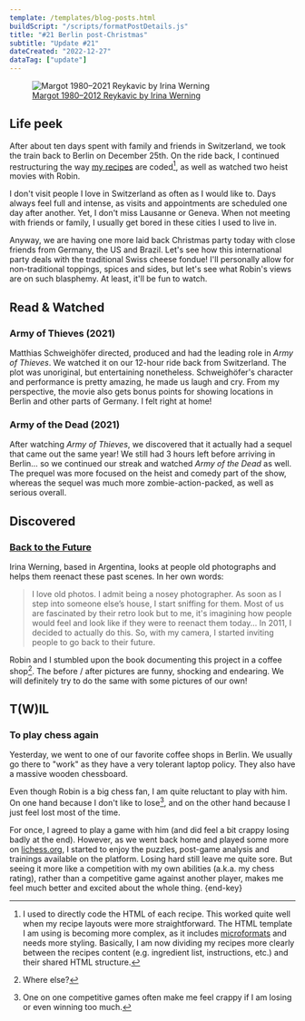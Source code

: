 ```yaml
---
template: /templates/blog-posts.html
buildScript: "/scripts/formatPostDetails.js"
title: "#21 Berlin post-Christmas"
subtitle: "Update #21"
dateCreated: "2022-12-27"
dataTag: ["update"]
---
```


<figure>
 <img src="https://irinawerning.com/wp-content/uploads/2019/01/61-MARGOT-1980-2012-REYKAVIC.jpg" alt="Margot 1980–2021 Reykavic by Irina Werning" />
 <figcaption><a href="https://irinawerning.com/gallery/back-to-the-future-thumbs/">Margot 1980–2012 Reykavic by Irina Werning</a>
 </figcaption>
</figure>

## Life peek

After about ten days spent with family and friends in Switzerland, we took the train back to Berlin on December 25th. On the ride back, I continued restructuring the way [my recipes](/pages/recipes/) are coded[^1], as well as watched two heist movies with Robin.

I don't visit people I love in Switzerland as often as I would like to. Days always feel full and intense, as visits and appointments are scheduled one day after another. Yet, I don't miss Lausanne or Geneva. When not meeting with friends or family, I usually get bored in these cities I used to live in.

Anyway, we are having one more laid back Christmas party today with close friends from Germany, the US and Brazil. Let's see how this international party deals with the traditional Swiss cheese fondue! I'll personally allow for non-traditional toppings, spices and sides, but let's see what Robin's views are on such blasphemy. At least, it'll be fun to watch.

[^1]: I used to directly code the HTML of each recipe. This worked quite well when my recipe layouts were more straightforward. The HTML template I am using is becoming more complex, as it includes [microformats](/posts/my-first-indieweb-steps) and needs more styling. Basically, I am now dividing my recipes more clearly between the recipes content (e.g. ingredient list, instructions, etc.) and their shared HTML structure.

## Read & Watched

### Army of Thieves (2021)

Matthias Schweighöfer directed, produced and had the leading role in <cite>Army of Thieves</cite>. We watched it on our 12-hour ride back from Switzerland. The plot was unoriginal, but entertaining nonetheless. Schweighöfer's character and performance is pretty amazing, he made us laugh and cry. From my perspective, the movie also gets bonus points for showing locations in Berlin and other parts of Germany. I felt right at home!

### Army of the Dead (2021)

After watching <cite>Army of Thieves</cite>, we discovered that it actually had a sequel that came out the same year! We still had 3 hours left before arriving in Berlin… so we continued our streak and watched <cite>Army of the Dead</cite> as well. The prequel was more focused on the heist and comedy part of the show, whereas the sequel was much more zombie-action-packed, as well as serious overall.

## Discovered

### [Back to the Future](https://irinawerning.com/gallery/back-to-the-future-thumbs/)

Irina Werning, based in Argentina, looks at people old photographs and helps them reenact these past scenes. In her own words:

> I love old photos. I admit being a nosey photographer. As soon as I step into someone else’s house, I start sniffing for them. Most of us are fascinated by their retro look but to me, it's imagining how people would feel and look like if they were to reenact them today… In 2011, I decided to actually do this. So, with my camera, I started inviting people to go back to their future.

Robin and I stumbled upon the book documenting this project in a coffee shop[^2]. The before / after pictures are funny, shocking and endearing. We will definitely try to do the same with some pictures of our own!

[^2]: Where else?

## T(W)IL

### To play chess again

Yesterday, we went to one of our favorite coffee shops in Berlin. We usually go there to "work" as they have a very tolerant laptop policy. They also have a massive wooden chessboard.

Even though Robin is a big chess fan, I am quite reluctant to play with him. On one hand because I don't like to lose[^3], and on the other hand because I just feel lost most of the time.

For once, I agreed to play a game with him (and did feel a bit crappy losing badly at the end). However, as we went back home and played some more on [lichess.org](https://lichess.org/), I started to enjoy the puzzles, post-game analysis and trainings available on the platform. Losing hard still leave me quite sore. But seeing it more like a competition with my own abilities (a.k.a. my chess rating), rather than a competitive game against another player, makes me feel much better and excited about the whole thing. {end-key}

[^3]: One on one competitive games often make me feel crappy if I am losing or even winning too much.
